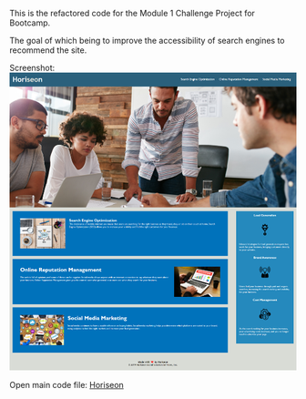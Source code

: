 This is the refactored code for the Module 1 Challenge Project for Bootcamp.

The goal of which being to improve the accessibility of search engines to recommend the site.

Screenshot: ![Site Screenshot](/Develop/Screenshots/Site-Screenshot.png)

Open main code file: [Horiseon](/Develop/index.html)